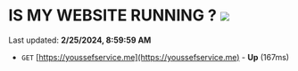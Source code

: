 # IS MY WEBSITE RUNNING ? [![](https://img.shields.io/static/v1?label=Sponsor&message=%E2%9D%A4&logo=GitHub&color=%23fe8e86)](https://github.com/sponsors/<username>)

Last updated: **2/25/2024, 8:59:59 AM**

- `GET` [https://youssefservice.me](https://youssefservice.me) - **Up** (167ms)
